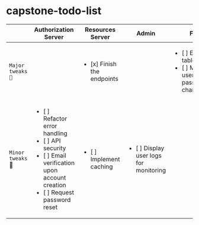 # capstone-todo-list
| | Authorization Server | Resources Server | Admin | FE
| --- | --- | --- | --- | --- |
| `Major tweaks 🔴` | | <ul> <li> [x] Finish the endpoints </li></ul>  |  | <ul><li> [ ] Editable table cells </li> <li> [ ] Make user password changeable </li></ul> |
| `Minor tweaks` 🔵 | <ul> <li> [ ] Refactor error handling </li><li> [ ] API security </li><li> [ ] Email verification upon <br> account creation </li><li> [ ] Request password reset </li> </ul> | <ul> <li> [ ] Implement caching </li></ul>   | <ul> <li> [ ] Display user logs <br> for monitoring</li></ul> | |

